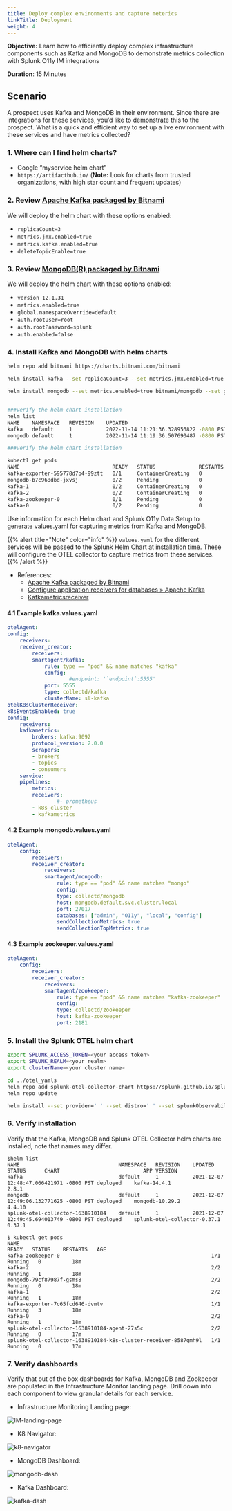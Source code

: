```yaml
---
title: Deploy complex environments and capture meterics
linkTitle: Deployment
weight: 4
---
```


**Objective:** Learn how to efficiently deploy complex infrastructure components such as Kafka and MongoDB to demonstrate metrics collection with Splunk O11y IM integrations

**Duration**: 15 Minutes

## Scenario

A prospect uses Kafka and MongoDB in their environment. Since there are integrations for these services, you’d like to demonstrate this to the prospect. What is a quick and efficient way to set up a live environment with these services and have metrics collected?

### 1. Where can I find helm charts?

- Google “myservice helm chart”
- `https://artifacthub.io/` (**Note:** Look for charts from trusted organizations, with high star count and frequent updates)

### 2. Review [Apache Kafka packaged by Bitnami](https://github.com/bitnami/charts/tree/main/bitnami/kafka/#installing-the-chart)

We will deploy the helm chart with these options enabled:

- `replicaCount=3`
- `metrics.jmx.enabled=true`
- `metrics.kafka.enabled=true`
- `deleteTopicEnable=true`

### 3. Review [MongoDB(R) packaged by Bitnami](https://github.com/bitnami/charts/tree/master/bitnami/mongodb/#installing-the-chart)

We will deploy the helm chart with these options enabled:

- `version 12.1.31`
- `metrics.enabled=true`
- `global.namespaceOverride=default`
- `auth.rootUser=root`
- `auth.rootPassword=splunk`
- `auth.enabled=false`

### 4. Install Kafka and MongoDB with helm charts

``` bash
helm repo add bitnami https://charts.bitnami.com/bitnami

helm install kafka --set replicaCount=3 --set metrics.jmx.enabled=true --set metrics.kafka.enabled=true  --set deleteTopicEnable=true bitnami/kafka

helm install mongodb --set metrics.enabled=true bitnami/mongodb --set global.namespaceOverride=default --set auth.rootUser=root --set auth.rootPassword=splunk --set auth.enabled=false --version 12.1.31


###verify the helm chart installation
helm list
NAME    NAMESPACE   REVISION    UPDATED                                 STATUS      CHART           APP VERSION
kafka   default     1           2022-11-14 11:21:36.328956822 -0800 PST deployed    kafka-19.1.3    3.3.1
mongodb default     1           2022-11-14 11:19:36.507690487 -0800 PST deployed    mongodb-12.1.31 5.0.10

###verify the helm chart installation

kubectl get pods
NAME                              READY   STATUS              RESTARTS   AGE
kafka-exporter-595778d7b4-99ztt   0/1     ContainerCreating   0          17s
mongodb-b7c968dbd-jxvsj           0/2     Pending             0          6s
kafka-1                           0/2     ContainerCreating   0          16s
kafka-2                           0/2     ContainerCreating   0          16s
kafka-zookeeper-0                 0/1     Pending             0          17s
kafka-0                           0/2     Pending             0          17s
```

Use information for each Helm chart and Splunk O11y Data Setup to generate values.yaml for capturing metrics from Kafka and MongoDB.

{{% alert title="Note" color="info" %}}
`values.yaml` for the different services will be passed to the Splunk Helm Chart at installation time. These will configure the OTEL collector to capture metrics from these services.
{{% /alert %}}

- References:
  - [Apache Kafka packaged by Bitnami](https://github.com/bitnami/charts/tree/master/bitnami/spark/#installing-the-chart)
  - [Configure application receivers for databases » Apache Kafka](https://docs.splunk.com/Observability/gdi/kafka/kafka.html)
  - [Kafkametricsreceiver](https://github.com/open-telemetry/opentelemetry-collector-contrib/tree/main/receiver/kafkametricsreceiver)

#### 4.1 Example kafka.values.yaml

``` yaml
otelAgent:
config:
    receivers:
    receiver_creator:
        receivers:
        smartagent/kafka:
            rule: type == "pod" && name matches "kafka"
            config:
                    #endpoint: '`endpoint`:5555'
            port: 5555
            type: collectd/kafka
            clusterName: sl-kafka
otelK8sClusterReceiver:
k8sEventsEnabled: true
config:
    receivers:
    kafkametrics:
        brokers: kafka:9092
        protocol_version: 2.0.0
        scrapers:
        - brokers
        - topics
        - consumers
    service:
    pipelines:
        metrics:
        receivers:
                #- prometheus
        - k8s_cluster
        - kafkametrics
```

#### 4.2 Example mongodb.values.yaml

``` yaml
otelAgent:
    config:
        receivers:
        receiver_creator:
            receivers:
            smartagent/mongodb:
                rule: type == "pod" && name matches "mongo"
                config:
                type: collectd/mongodb
                host: mongodb.default.svc.cluster.local
                port: 27017
                databases: ["admin", "O11y", "local", "config"]
                sendCollectionMetrics: true
                sendCollectionTopMetrics: true
```

#### 4.3 Example zookeeper.values.yaml

``` yaml
otelAgent:
    config:
        receivers:
        receiver_creator:
            receivers:
            smartagent/zookeeper:
                rule: type == "pod" && name matches "kafka-zookeeper"
                config:
                type: collectd/zookeeper
                host: kafka-zookeeper
                port: 2181
```

### 5. Install the Splunk OTEL helm chart

``` bash
export SPLUNK_ACCESS_TOKEN=<your access token>
export SPLUNK_REALM=<your realm>
export clusterName=<your cluster name>

cd ../otel_yamls
helm repo add splunk-otel-collector-chart https://splunk.github.io/splunk-otel-collector-chart
helm repo update

helm install --set provider=' ' --set distro=' ' --set splunkObservability.accessToken=$SPLUNK_ACCESS_TOKEN --set clusterName=$clusterName --set splunkObservability.realm=$SPLUNK_REALM --set otelCollector.enabled='false' --set splunkObservability.logsEnabled='true' --set gateway.enabled='false' --values kafka.values.yaml --values mongodb.values.yaml --values zookeeper.values.yaml --values alwayson.values.yaml --values k3slogs.yaml --generate-name splunk-otel-collector-chart/splunk-otel-collector
```

### 6. Verify installation

Verify that the Kafka, MongoDB and Splunk OTEL Collector helm charts are installed, note that names may differ.

``` text
$helm list
NAME                                NAMESPACE   REVISION    UPDATED                                 STATUS      CHART                           APP VERSION
kafka                               default     1           2021-12-07 12:48:47.066421971 -0800 PST deployed    kafka-14.4.1                    2.8.1
mongodb                             default     1           2021-12-07 12:49:06.132771625 -0800 PST deployed    mongodb-10.29.2                 4.4.10
splunk-otel-collector-1638910184    default     1           2021-12-07 12:49:45.694013749 -0800 PST deployed    splunk-otel-collector-0.37.1    0.37.1

$ kubectl get pods
NAME                                                              READY   STATUS    RESTARTS   AGE
kafka-zookeeper-0                                                 1/1     Running   0          18m
kafka-2                                                           2/2     Running   1          18m
mongodb-79cf87987f-gsms8                                          2/2     Running   0          18m
kafka-1                                                           2/2     Running   1          18m
kafka-exporter-7c65fcd646-dvmtv                                   1/1     Running   3          18m
kafka-0                                                           2/2     Running   1          18m
splunk-otel-collector-1638910184-agent-27s5c                      2/2     Running   0          17m
splunk-otel-collector-1638910184-k8s-cluster-receiver-8587qmh9l   1/1     Running   0          17m
```

### 7. Verify dashboards

Verify that out of the box dashboards for Kafka, MongoDB and Zookeeper are populated in the Infrastructure Monitor landing page. Drill down into each component to view granular details for each service.

- Infrastructure Monitoring Landing page:

![IM-landing-page](../images/imlp.png)

- K8 Navigator:

![k8-navigator](../images/k8nav.png)

- MongoDB Dashboard:

![mongodb-dash](../images/mongodash.png)

- Kafka Dashboard:

![kafka-dash](../images/kafkadash.png)
